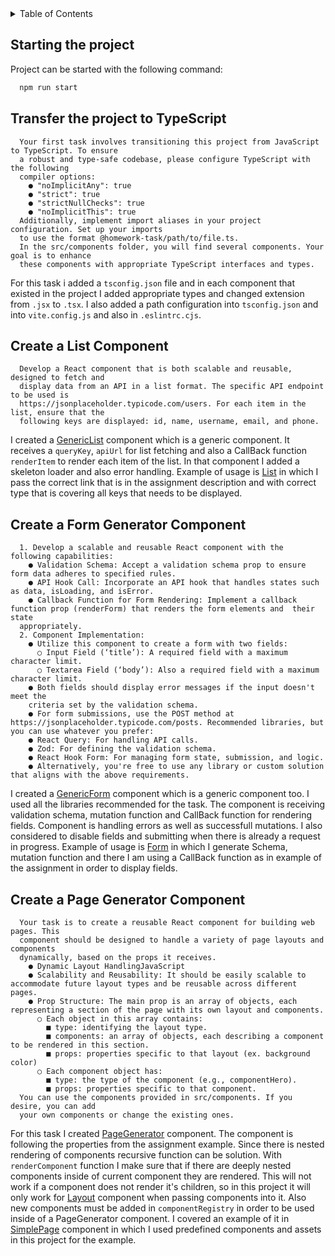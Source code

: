 <details>
  <summary>Table of Contents</summary>
  <ol>
    <li><a href="#starting-the-project">Starting the project</a>
    </li>
    <li><a href="transfer-the-project-to-typescript">Transfer the project to TypeScript</a>
    </li>
    <li><a href="#create-a-list-component">Create a List Component</a>
    </li>
    <li><a href="#create-a-form-generator-component">Create a Form Generator Component</a>
    </li>
    <li><a href="#create-a-page-generator-component">Create a Page Generator Component</a>
    </li>
  </ol>
</details>

## Starting the project

Project can be started with the following command:
  ```sh
    npm run start
  ```

## Transfer the project to TypeScript

```
  Your first task involves transitioning this project from JavaScript to TypeScript. To ensure
  a robust and type-safe codebase, please configure TypeScript with the following
  compiler options:
    ● "noImplicitAny": true
    ● "strict": true
    ● "strictNullChecks": true
    ● "noImplicitThis": true
  Additionally, implement import aliases in your project configuration. Set up your imports
  to use the format @homework-task/path/to/file.ts.
  In the src/components folder, you will find several components. Your goal is to enhance
  these components with appropriate TypeScript interfaces and types.
```

For this task i added a `tsconfig.json` file and in each component that existed in the project I added appropriate types and changed extension from `.jsx` to `.tsx`. I also added a path configuration into `tsconfig.json` and into `vite.config.js` and also in `.eslintrc.cjs`.

## Create a List Component

```
  Develop a React component that is both scalable and reusable, designed to fetch and
  display data from an API in a list format. The specific API endpoint to be used is
  https://jsonplaceholder.typicode.com/users. For each item in the list, ensure that the
  following keys are displayed: id, name, username, email, and phone.
```

I created a [GenericList](src/components/GenericList.tsx) component which is a generic component. It receives a `queryKey`, `apiUrl` for list fetching and also a CallBack function `renderItem` to render each item of the list. In that component I added a skeleton loader and also error handling.
Example of usage is [List](src/pages/List.tsx) in which I pass the correct link that is in the assignment description and with correct type that is covering all keys that needs to be displayed.

## Create a Form Generator Component

```
  1. Develop a scalable and reusable React component with the following capabilities:
    ● Validation Schema: Accept a validation schema prop to ensure form data adheres to specified rules.
    ● API Hook Call: Incorporate an API hook that handles states such as data, isLoading, and isError.
    ● Callback Function for Form Rendering: Implement a callback function prop (renderForm) that renders the form elements and  their state
  appropriately.
  2. Component Implementation:
    ● Utilize this component to create a form with two fields:
      ○ Input Field (‘title’): A required field with a maximum character limit.
      ○ Textarea Field (‘body’): Also a required field with a maximum character limit.
    ● Both fields should display error messages if the input doesn't meet the
    criteria set by the validation schema.
    ● For form submissions, use the POST method at https://jsonplaceholder.typicode.com/posts. Recommended libraries, but you can use whatever you prefer:
    ● React Query: For handling API calls.
    ● Zod: For defining the validation schema.
    ● React Hook Form: For managing form state, submission, and logic.
    ● Alternatively, you're free to use any library or custom solution that aligns with the above requirements.
```

I created a [GenericForm](src/components/GenericForm.tsx) component which is a generic component too. I used all the libraries recommended for the task. The component is receiving validation schema, mutation function and CallBack function for rendering fields. Component is handling errors as well as successfull mutations. I also considered to disable fields and submitting when there is already a request in progress. 
Example of usage is [Form](src/pages/Form.tsx) in which I generate Schema, mutation function and there I am using a CallBack function as in example of the assignment in order to display fields.  

## Create a Page Generator Component

```
  Your task is to create a reusable React component for building web pages. This
  component should be designed to handle a variety of page layouts and components
  dynamically, based on the props it receives.
    ● Dynamic Layout HandlingJavaScript
    ● Scalability and Reusability: It should be easily scalable to accommodate future layout types and be reusable across different pages.
    ● Prop Structure: The main prop is an array of objects, each representing a section of the page with its own layout and components.
      ○ Each object in this array contains:
        ■ type: identifying the layout type.
        ■ components: an array of objects, each describing a component to be rendered in this section.
        ■ props: properties specific to that layout (ex. background color)
      ○ Each component object has:
        ■ type: the type of the component (e.g., componentHero).
        ■ props: properties specific to that component.
  You can use the components provided in src/components. If you desire, you can add
  your own components or change the existing ones.
```

For this task I created [PageGenerator](src/components/PageGenerator.tsx) component. The component is following the properties from the assignment example. Since there is nested rendering of components recursive function can be solution. With `renderComponent` function I make sure that if there are deeply nested components inside of current component they are rendered. This will not work if a component does not render it's children, so in this project it will only work for [Layout](src/components/Layout.tsx) component when passing components into it. Also new components must be added in `componentRegistry` in order to be used inside of a PageGenerator component.
I covered an example of it in [SimplePage](src/pages/SimplePage.tsx) component in which I used predefined components and assets in this project for the example.